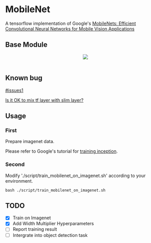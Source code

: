 # MobileNet

A tensorflow implementation of Google's [MobileNets: Efficient Convolutional Neural Networks for Mobile Vision Applications](https://arxiv.org/abs/1704.04861)

## Base Module

<div align="center">
<img src="https://github.com/Zehaos/MobileNet/blob/master/figures/dwl_pwl.png"><br><br>
</div>

## Known bug

[#issues1](https://github.com/Zehaos/MobileNet/issues/1)

[Is it OK to mix tf layer with slim layer?](https://stackoverflow.com/questions/43538420/can-not-mix-slim-layer-with-tensorflow)

## Usage

### First

Prepare imagenet data.

Please refer to Google's tutorial for [training inception](https://github.com/tensorflow/models/tree/master/inception#getting-started).

### Second

Modify './script/train_mobilenet_on_imagenet.sh' according to your environment.

```
bash ./script/train_mobilenet_on_imagenet.sh
```


## TODO
- [x] Train on Imagenet
- [x] Add Width Multiplier Hyperparameters
- [ ] Report training result
- [ ] Intergrate into object detection task
